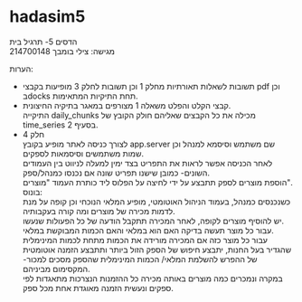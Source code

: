 # hadasim5
הדסים 5- תרגיל בית<br>
מגישה: צילי בומבך 214700148<br>

הערות:
* תשובות לשאלות תאורתיות מחלק 1 וכן תשובות לחלק 3 מופיעות בקבצי pdf וכן בdocks תחת התיקיות המתאימות.<br>
* קבצי הקלט והפלט משאלה 1 מצורפים במאגר בתיקיה החיצונית.<br>
התיקייה daily_chunks מכילה את כל הקבצים שאליהם חולק הקובץ של time_series בסעיף 2.<br>
* חלק 4<br>
לצורך כניסה לאתר מופיע בקובץ app.server שם משתמש וסיסמא למנהל וכן שמות משתמשים וסיסמאות לספקים.<br>
לאחר הכניסה אפשר לראות את התפריט בצד ימין למעלה לניווט בין העמודים השונים-  כמובן שישנו תפריט שונה אם נכנסו כמנהל/ספק.<br>
הוספת מוצרים לספק תתבצע על ידי לחיצה על הפלוס ליד כותרת העמוד "מוצרים".<br>
בונוס:<br>
כשנכנסים כמנהל, בעמוד הניהול האוטומטי, מופיע המלאי הנוכחי וכן קופה על מנת לדמות מכירה של מוצרים ומה קורה בעקבותיה.<br>
יש להוסיף מוצרים לקופה, לאחר המכירה תתקבל הודעה של כל הפעולות שנעשו.<br>
עבור כל מוצר תעשה בדיקה האם הוא במלאי והאם הכמות המבוקשת במלאי.<br>
עבור כל מוצר כזה אם המכירה מורידה את הכמות מתחת לכמות המינימלית שהגדיר בעל החנות, יתבצע חיפוש של הספק הזול ביותר ותתבצע הזמנה אוטומטית של ההפרש להשלמת המלאי/ הכמות המינימלית שהספק מסכים למכור-  המקסימום מביניהם.<br>
במקרה ונמכרים כמה מוצרים באותה מכירה כל ההזמנות הנצרכות מתאגדות לפי ספקים ונעשית הזמנה מאוגדת אחת מכל ספק.






















